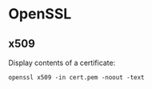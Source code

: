 OpenSSL
=======

x509
----

Display contents of a certificate:

    openssl x509 -in cert.pem -noout -text
